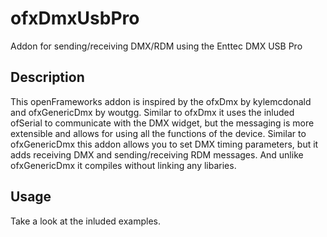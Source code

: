 # ofxDmxUsbPro
Addon for sending/receiving DMX/RDM using the Enttec DMX USB Pro

## Description
This openFrameworks addon is inspired by the ofxDmx by kylemcdonald and ofxGenericDmx by woutgg. Similar to ofxDmx it uses the inluded ofSerial to communicate with the DMX widget, but the messaging is more extensible and allows for using all the functions of the device. Similar to ofxGenericDmx this addon allows you to set DMX timing parameters, but it adds receiving DMX and sending/receiving RDM messages. And unlike ofxGenericDmx it compiles without linking any libaries.

## Usage
Take a look at the inluded examples.
